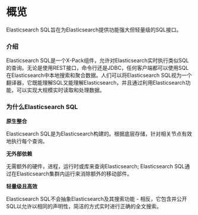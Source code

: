 # 概览

Elasticsearch SQL旨在为Elasticsearch提供功能强大但轻量级的SQL接口。

### 介绍

Elasticsearch SQL是一个X-Pack组件，允许对Elasticsearch实时执行类似SQL的查询。无论是使用REST接口，命令行还是JDBC，任何客户端都可以使用SQL在Elasticsearch中本地搜索和聚合数据。人们可以将Elasticsearch SQL视为一个翻译器，它既能理解SQL又能理解Elasticsearch，并且通过利用Elasticsearch功能，可以实现大规模实时读取和处理数据。

### 为什么Elasticsearch SQL

**原生整合**

Elasticsearch SQL是为Elasticsearch构建的。根据底层存储，针对相关节点有效地执行每个查询。

**无外部依赖**

无需额外的硬件，进程，运行时或库来查询Elasticsearch; Elasticsearch SQL通过在Elasticsearch集群内运行来消除额外的移动部件。

**轻量级且高效**

Elasticsearch SQL不会抽象Elasticsearch及其搜索功能 - 相反，它包含并公开SQL以允许以相同的声明性，简洁的方式实时进行正确的全文搜索。


